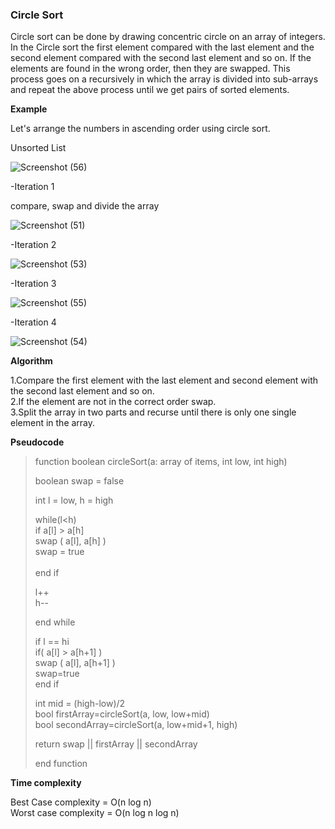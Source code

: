 ### Circle Sort 

Circle sort can be done by drawing concentric circle on an array of integers. In the Circle sort the first element compared with the last element and the second element compared with the second last element and so on. If the elements are found in the wrong order, then they are swapped. This process goes on a recursively in which the  array is divided into sub-arrays and repeat the above process until we get pairs of sorted elements. 

 **Example**

Let's arrange the numbers in ascending order using circle sort.

Unsorted List

![Screenshot (56)](https://user-images.githubusercontent.com/28682701/57585928-260db280-750c-11e9-84e7-dd6e9f5784eb.png)

-Iteration 1

 compare, swap and divide the array

![Screenshot (51)](https://user-images.githubusercontent.com/28682701/57585795-a3d0be80-750a-11e9-8db5-8369d9678538.png)

-Iteration 2

![Screenshot (53)](https://user-images.githubusercontent.com/28682701/57585844-28234180-750b-11e9-9835-e7541dc10d9e.png)

-Iteration 3

![Screenshot (55)](https://user-images.githubusercontent.com/28682701/57585917-024a6c80-750c-11e9-87f2-22f97c2d377d.png)

-Iteration 4

![Screenshot (54)](https://user-images.githubusercontent.com/28682701/57585886-a2ec5c80-750b-11e9-8b47-53a60440b2dc.png)

**Algorithm** 

1.Compare the first element with the last element and second element with the second last element and so on.<br />
2.If the element are not in the correct order swap.<br />
3.Split the array in two parts and recurse until there is only one single element in the array.

**Pseudocode**

> function boolean circleSort(a: array of items, int low, int high)<br />
>  
>   boolean swap = false <br />
>   
>   int l = low, h = high<br />
>   
>   while(l<h)<br />
>     if a[l] > a[h]<br />
>       swap ( a[l], a[h] )<br />
>       swap = true<br />
>       <br />
>    end if<br />
>    
>    l++<br />
>    h--<br />
>    
>   end while<br />
>   
>   if l == hi<br />
>     if( a[l] > a[h+1] )<br />
>       swap ( a[l], a[h+1] )<br />
>       swap=true<br />
>     end if <br />
>     
>   int mid = (high-low)/2<br />
>   bool firstArray=circleSort(a, low, low+mid)<br />
>   bool secondArray=circleSort(a, low+mid+1, high)<br />
>   
>   return swap || firstArray || secondArray<br />
>   
>  end function
>  
**Time complexity**

Best Case complexity =  O(n log n)<br />
Worst case complexity =  O(n log n log n)

